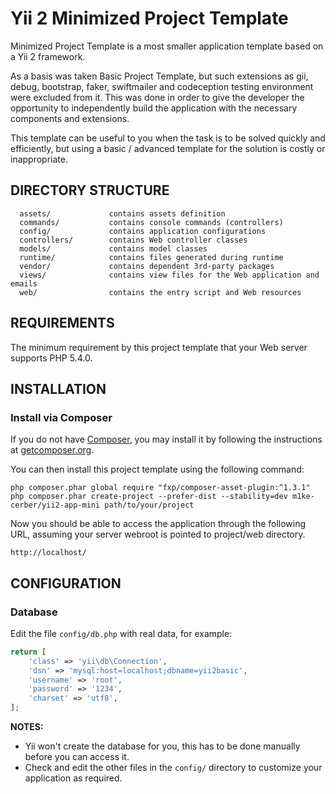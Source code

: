Yii 2 Minimized Project Template
================================

Minimized Project Template is a most smaller application template based on a Yii 2 framework.

As a basis  was taken Basic Project Template, but such extensions as gii, debug, bootstrap, 
faker, swiftmailer and codeception testing environment were excluded from it. This was done 
in order to give the developer the opportunity to independently build the application with 
the necessary components and extensions.

This template can be useful to you when the task is to be solved quickly and efficiently, 
but using a basic / advanced template for the solution is costly or inappropriate.


DIRECTORY STRUCTURE
-------------------

      assets/             contains assets definition
      commands/           contains console commands (controllers)
      config/             contains application configurations
      controllers/        contains Web controller classes
      models/             contains model classes
      runtime/            contains files generated during runtime
      vendor/             contains dependent 3rd-party packages
      views/              contains view files for the Web application and emails
      web/                contains the entry script and Web resources



REQUIREMENTS
------------

The minimum requirement by this project template that your Web server supports PHP 5.4.0.


INSTALLATION
------------

### Install via Composer

If you do not have [Composer](http://getcomposer.org/), you may install it by following the instructions
at [getcomposer.org](http://getcomposer.org/doc/00-intro.md#installation-nix).

You can then install this project template using the following command:

~~~
php composer.phar global require "fxp/composer-asset-plugin:^1.3.1"
php composer.phar create-project --prefer-dist --stability=dev m1ke-cerber/yii2-app-mini path/to/your/project
~~~

Now you should be able to access the application through the following URL, assuming your server webroot 
is pointed to project/web directory.

~~~
http://localhost/
~~~


CONFIGURATION
-------------

### Database

Edit the file `config/db.php` with real data, for example:

```php
return [
    'class' => 'yii\db\Connection',
    'dsn' => 'mysql:host=localhost;dbname=yii2basic',
    'username' => 'root',
    'password' => '1234',
    'charset' => 'utf8',
];
```

**NOTES:**
- Yii won't create the database for you, this has to be done manually before you can access it.
- Check and edit the other files in the `config/` directory to customize your application as required.

